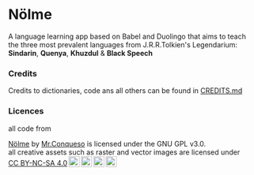 # Nölme
A language learning app based on Babel and Duolingo that aims to teach the three most prevalent languages from J.R.R.Tolkien's Legendarium: **Sindarin**, **Quenya**, **Khuzdul** & **Black Speech**

### Credits
Credits to dictionaries, code ans all others can be found in [CREDITS.md](https://github.com/Mr-ConQueso/nolme-app/blob/master/credits.md)

### Licences
all code from <p xmlns:cc="http://creativecommons.org/ns#" xmlns:dct="http://purl.org/dc/terms/"><a property="dct:title" rel="cc:attributionURL" href="https://github.com/Mr-ConQueso/nolme-app">Nölme</a> by <a rel="cc:attributionURL dct:creator" property="cc:attributionName" href="https://github.com/Mr-ConQueso">Mr.Conqueso</a> is licensed under the GNU GPL v3.0.<br>
all creative assets such as raster and vector images are licensed under <a href="https://creativecommons.org/licenses/by-nc-sa/4.0/?ref=chooser-v1" target="_blank" rel="license noopener noreferrer" style="display:inline-block;">CC BY-NC-SA 4.0<img style="height:22px!important;margin-left:3px;vertical-align:text-bottom;" src="https://mirrors.creativecommons.org/presskit/icons/cc.svg?ref=chooser-v1" alt=""><img style="height:22px!important;margin-left:3px;vertical-align:text-bottom;" src="https://mirrors.creativecommons.org/presskit/icons/by.svg?ref=chooser-v1" alt=""><img style="height:22px!important;margin-left:3px;vertical-align:text-bottom;" src="https://mirrors.creativecommons.org/presskit/icons/nc.svg?ref=chooser-v1" alt=""><img style="height:22px!important;margin-left:3px;vertical-align:text-bottom;" src="https://mirrors.creativecommons.org/presskit/icons/sa.svg?ref=chooser-v1" alt=""></a></p>